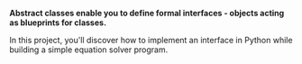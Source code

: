 **Abstract classes enable you to define formal interfaces - objects acting as blueprints for classes.**

In this project, you'll discover how to implement an interface in Python while building a simple equation solver program.
